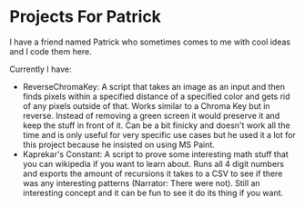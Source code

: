 # Projects For Patrick

I have a friend named Patrick who sometimes comes to me with cool ideas and I code them here.

Currently I have:
* ReverseChromaKey: A script that takes an image as an input and then finds pixels within a specified distance of a 
specified color and gets rid of any pixels outside of that. Works similar to a Chroma Key but in reverse. Instead of
removing a green screen it would preserve it and keep the stuff in front of it. Can be a bit finicky and doesn't work
all the time and is only useful for very specific use cases but he used it a lot for this project because he insisted
on using MS Paint.
* Kaprekar's Constant: A script to prove some interesting math stuff that you can wikipedia if you want to learn about.
Runs all 4 digit numbers and exports the amount of recursions it takes to a CSV to see if there was any interesting
patterns (Narrator: There were not). Still an interesting concept and it can be fun to see it do its thing if you want.